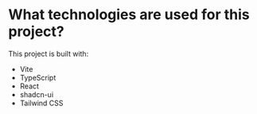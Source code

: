 # What technologies are used for this project?

This project is built with:

- Vite
- TypeScript
- React
- shadcn-ui
- Tailwind CSS

